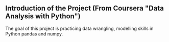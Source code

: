 ## Introduction of the Project (From Coursera "Data Analysis with Python")
The goal of this project is practicing data wrangling, modelling skills in Python pandas and numpy.
